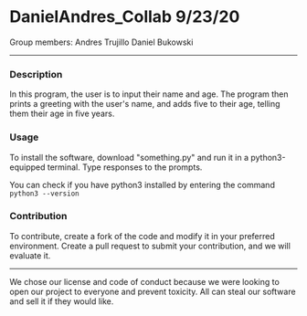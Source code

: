 # DanielAndres_Collab 9/23/20
Group members:
Andres Trujillo
Daniel Bukowski

---

### Description
In this program, the user is to input their name and age. The program then prints a greeting with the user's name, and adds five to their age, telling them their age in five years.

### Usage
To install the software, download "something.py" and run it in a python3-equipped terminal. Type responses to the prompts.

You can check if you have python3 installed by entering the command `python3 --version`

### Contribution
To contribute, create a fork of the code and modify it in your preferred environment. Create a pull request to submit your contribution, and we will evaluate it.



---



We chose our license and code of conduct because we were looking to open our project to everyone and prevent toxicity. All can steal our software and sell it if they would like.